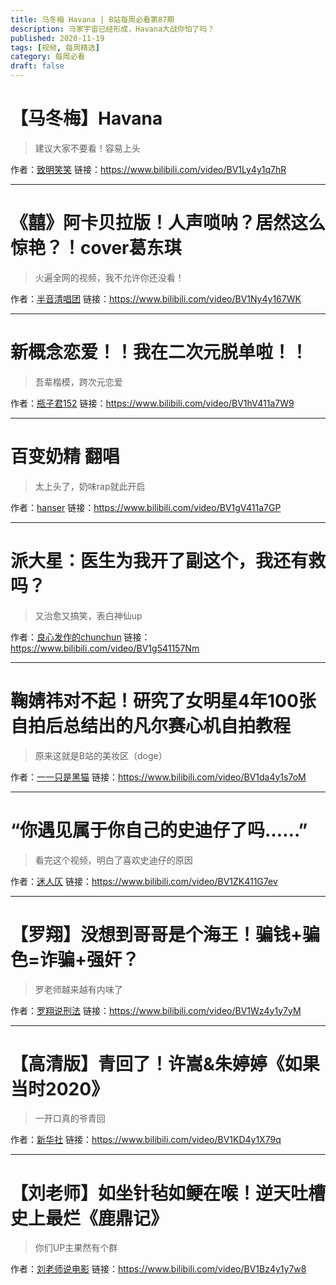 ```yaml
---
title: 马冬梅 Havana | B站每周必看第87期
description: 马家宇宙已经形成，Havana大战你怕了吗？
published: 2020-11-19
tags: [视频, 每周精选]
category: 每周必看
draft: false
---
```


# 【马冬梅】Havana
> 建议大家不要看！容易上头

作者：[致明笑笑](https://space.bilibili.com/34611143)
链接：https://www.bilibili.com/video/BV1Ly4y1q7hR

---

# 《囍》阿卡贝拉版！人声唢呐？居然这么惊艳？！cover葛东琪
> 火遍全网的视频，我不允许你还没看！

作者：[半音清唱团](https://space.bilibili.com/229916554)
链接：https://www.bilibili.com/video/BV1Ny4y167WK

---

# 新概念恋爱！！我在二次元脱单啦！！
> 吾辈楷模，跨次元恋爱

作者：[瓶子君152](https://space.bilibili.com/730732)
链接：https://www.bilibili.com/video/BV1hV411a7W9

---

# 百变奶精 翻唱
> 太上头了，奶味rap就此开启

作者：[hanser](https://space.bilibili.com/11073)
链接：https://www.bilibili.com/video/BV1gV411a7GP

---

# 派大星：医生为我开了副这个，我还有救吗？
> 又治愈又搞笑，表白神仙up

作者：[良心发作的chunchun](https://space.bilibili.com/1590705)
链接：https://www.bilibili.com/video/BV1g541157Nm

---

# 鞠婧祎对不起！研究了女明星4年100张自拍后总结出的凡尔赛心机自拍教程
> 原来这就是B站的美妆区（doge）

作者：[一一只是黑猫](https://space.bilibili.com/3725622)
链接：https://www.bilibili.com/video/BV1da4y1s7oM

---

# “你遇见属于你自己的史迪仔了吗……”
> 看完这个视频，明白了喜欢史迪仔的原因

作者：[迷人仄](https://space.bilibili.com/380936285)
链接：https://www.bilibili.com/video/BV1ZK411G7ev

---

# 【罗翔】没想到哥哥是个海王！骗钱+骗色=诈骗+强奸？
> 罗老师越来越有内味了

作者：[罗翔说刑法](https://space.bilibili.com/517327498)
链接：https://www.bilibili.com/video/BV1Wz4y1y7yM

---

# 【高清版】青回了！许嵩&朱婷婷《如果当时2020》
> 一开口真的爷青回

作者：[新华社](https://space.bilibili.com/473837611)
链接：https://www.bilibili.com/video/BV1KD4y1X79q

---

# 【刘老师】如坐针毡如鲠在喉！逆天吐槽史上最烂《鹿鼎记》
> 你们UP主果然有个群

作者：[刘老师说电影](https://space.bilibili.com/79061224)
链接：https://www.bilibili.com/video/BV1Bz4y1y7w8

